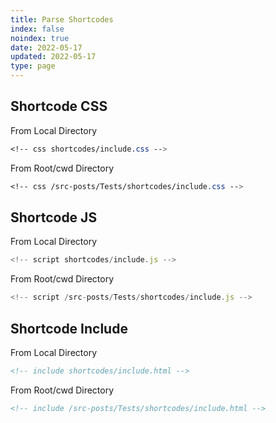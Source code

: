 ```yaml
---
title: Parse Shortcodes
index: false
noindex: true
date: 2022-05-17
updated: 2022-05-17
type: page
---
```


## Shortcode CSS
From Local Directory

```css
<!-- css shortcodes/include.css -->
```

From Root/cwd Directory

```css
<!-- css /src-posts/Tests/shortcodes/include.css -->
```

## Shortcode JS
From Local Directory

```js
<!-- script shortcodes/include.js -->
```

From Root/cwd Directory

```js
<!-- script /src-posts/Tests/shortcodes/include.js -->
```

## Shortcode Include

From Local Directory

```html
<!-- include shortcodes/include.html -->
```

From Root/cwd Directory

```html
<!-- include /src-posts/Tests/shortcodes/include.html -->
```